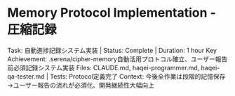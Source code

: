# Memory Protocol Implementation - 圧縮記録
Task: 自動進捗記録システム実装 | Status: Complete | Duration: 1 hour
Key Achievement: .serena/cipher-memory自動活用プロトコル確立、ユーザー報告前必須記録システム実装
Files: CLAUDE.md, haqei-programmer.md, haqei-qa-tester.md | Tests: Protocol定義完了
Context: 今後全作業は段階的記憶保存→ユーザー報告の流れが必須化、開発継続性大幅向上
